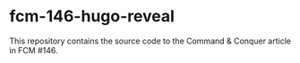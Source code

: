 # fcm-146-hugo-reveal
This repository contains the source code to the Command &amp; Conquer article in FCM #146.
